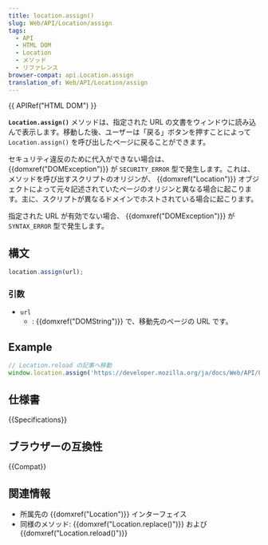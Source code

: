 ```yaml
---
title: location.assign()
slug: Web/API/Location/assign
tags:
  - API
  - HTML DOM
  - Location
  - メソッド
  - リファレンス
browser-compat: api.Location.assign
translation_of: Web/API/Location/assign
---
```

{{ APIRef("HTML DOM") }}

**`Location.assign()`** メソッドは、指定された URL の文書をウィンドウに読み込んで表示します。移動した後、ユーザーは「戻る」ボタンを押すことによって `Location.assign()` を呼び出したページに戻ることができます。

セキュリティ違反のために代入ができない場合は、 {{domxref("DOMException")}} が `SECURITY_ERROR` 型で発生します。これは、メソッドを呼び出すスクリプトのオリジンが、 {{domxref("Location")}} オブジェクトによって元々記述されていたページのオリジンと異なる場合に起こります。主に、スクリプトが異なるドメインでホストされている場合に起こります。

指定された URL が有効でない場合、 {{domxref("DOMException")}} が `SYNTAX_ERROR` 型で発生します。

## 構文

```js
location.assign(url);
```

### 引数

- `url`
  - : {{domxref("DOMString")}} で、移動先のページの URL です。

## Example

```js
// Location.reload の記事へ移動
window.location.assign('https://developer.mozilla.org/ja/docs/Web/API/Location/reload');
```

## 仕様書

{{Specifications}}

## ブラウザーの互換性

{{Compat}}

## 関連情報

- 所属先の {{domxref("Location")}} インターフェイス
- 同様のメソッド: {{domxref("Location.replace()")}} および {{domxref("Location.reload()")}}
